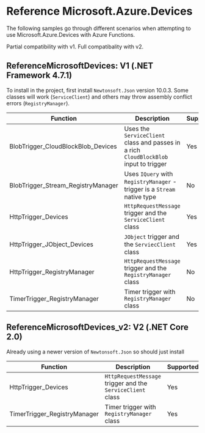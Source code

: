# Reference Microsoft.Azure.Devices

The following samples go through different scenarios when attempting to use Microsoft.Azure.Devices with Azure Functions.

Partial compatibility with v1. Full compatibality with v2.

## ReferenceMicrosoftDevices: V1 (.NET Framework 4.7.1)

To install in the project, first install `Newtonsoft.Json` version 10.0.3.  Some classes will work (`ServiceClient`) and others may throw assembly conflict errors (`RegistryManager`).

|Function|Description|Supported|
|--|--|--|
|BlobTrigger_CloudBlockBlob_Devices|Uses the `ServiceClient` class and passes in a rich `CloudBlockBlob` input to trigger|Yes|
|BlobTrigger_Stream_RegistryManager|Uses `IQuery` with `RegistryManager` - trigger is a `Stream` native type|No|
|HttpTrigger_Devices|`HttpRequestMessage` trigger and the `ServiceClient` class|Yes|
|HttpTrigger_JObject_Devices|`JObject` trigger and the `ServiecClient` class|Yes|
|HttpTrigger_RegistryManager|`HttpRequestMessage` trigger and the `RegistryManager` class|No|
|TimerTrigger_RegistryManager|Timer trigger with `RegistryManager` class|No|

## ReferenceMicrosoftDevices_v2: V2 (.NET Core 2.0)

Already using a newer version of `Newtonsoft.Json` so should just install

|Function|Description|Supported|
|--|--|--|
|HttpTrigger_Devices|`HttpRequestMessage` trigger and the `ServiceClient` class|Yes|
|TimerTrigger_RegistryManager|Timer trigger with `RegistryManager` class|Yes|
